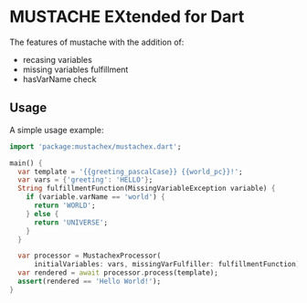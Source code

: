 # MUSTACHE EXtended for Dart

The features of mustache with the addition of:

- recasing variables
- missing variables fulfillment
- hasVarName check

## Usage

A simple usage example:

```dart
import 'package:mustachex/mustachex.dart';

main() {
  var template = '{{greeting_pascalCase}} {{world_pc}}!';
  var vars = {'greeting': 'HELLO'};
  String fulfillmentFunction(MissingVariableException variable) {
    if (variable.varName == 'world') {
      return 'WORLD';
    } else {
      return 'UNIVERSE';
    }
  }

  var processor = MustachexProcessor(
      initialVariables: vars, missingVarFulfiller: fulfillmentFunction);
  var rendered = await processor.process(template);
  assert(rendered == 'Hello World!');
}
```
